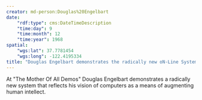```yaml
---
creator: md-person:Douglas%20Engelbart
date:
    "rdf:type": cms:DateTimeDescription
    "time:day": 9
    "time:month": 12
    "time:year": 1968
spatial:
    "wgs:lat": 37.7781454
    "wgs:long": -122.4195334
title: "Douglas Engelbart demonstrates the radically new oN-Line System at \"The Mother of All Demos\""
---
```


At "The Mother Of All Demos" Douglas Engelbart demonstrates a radically new system that reflects his vision of computers as a means of augmenting human intellect.
